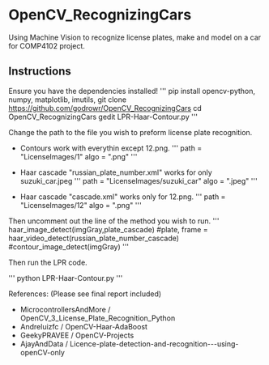 # OpenCV_RecognizingCars
Using Machine Vision to recognize license plates, make and model on a car for COMP4102 project. 

## Instructions

Ensure you have the dependencies installed!
'''
pip install opencv-python, numpy, matplotlib, imutils, 
git clone https://github.com/godrowr/OpenCV_RecognizingCars
cd OpenCV_RecognizingCars
gedit LPR-Haar-Contour.py
'''

Change the path to the file you wish to preform license plate recognition. 

- Contours work with everythin except 12.png. 
'''
path = "LicenseImages/1"
algo = ".png"
'''

- Haar cascade "russian_plate_number.xml" works for only suzuki_car.jpeg
'''
path = "LicenseImages/suzuki_car"
algo = ".jpeg"
'''
- Haar cascade "cascade.xml" works only for 12.png. 
'''
path = "LicenseImages/12"
algo = ".png"
'''

Then uncomment out the line of the method you wish to run.
'''
	haar_image_detect(imgGray,plate_cascade)
	#plate, frame  = haar_video_detect(russian_plate_number_cascade)
	#contour_image_detect(imgGray)
'''

Then run the LPR code. 

'''
python LPR-Haar-Contour.py
'''


References:
(Please see final report included) 
-  MicrocontrollersAndMore / OpenCV_3_License_Plate_Recognition_Python 
-  Andreluizfc / OpenCV-Haar-AdaBoost 
-  GeekyPRAVEE / OpenCV-Projects 
-   AjayAndData / Licence-plate-detection-and-recognition---using-openCV-only 
